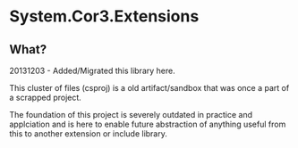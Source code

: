 # System.Cor3.Extensions

## What?

20131203 - Added/Migrated this library here.

This cluster of files (csproj) is a old artifact/sandbox that was once a part
of a scrapped project.

The foundation of this project is severely outdated in practice and applciation
and is here to enable future abstraction of anything useful from this to another
extension or include library.

